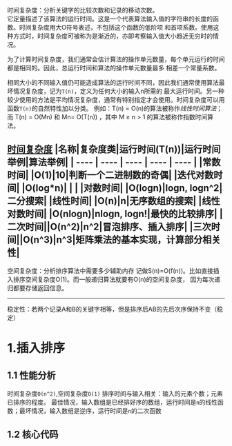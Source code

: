 时间复杂度：分析关键字的比较次数和记录的移动次数。  
它定量描述了该算法的运行时间。这是一个代表算法输入值的字符串的长度的函数。时间复杂度用大O符号表述，不包括这个函数的低阶项
和首项系数。使用这种方式时，时间复杂度可被称为是渐近的，亦即考察输入值大小趋近无穷时的情况。  

为了计算时间复杂度，我们通常会估计算法的操作单元数量，每个单元运行的时间都是相同的。因此，总运行时间和算法的操作单元数量最多
相差一个常量系数。

相同大小的不同输入值仍可能造成算法的运行时间不同，因此我们通常使用算法最坏情况复杂度，记为`T(n)`，定义为任何大小的输入n所需的
最大运行时间。另一种较少使用的方法是平均情况复杂度，通常有特别指定才会使用。时间复杂度可以用函数`T(n)`的自然特性加以分类。
例如：T(n) = O(n)的算法被称作*线性时间算法*；而 T(n) = O(Mn) 和 Mn= O(T(n)) ，其中 M ≥ n > 1 的算法被称作指数时间算法。

[时间复杂度](https://zh.wikipedia.org/wiki/时间复杂度)
|名称|复杂度类|运行时间(T(n))|运行时间举例|算法举例|
| ---- | ---- | ---- | ---- | ---- |
|常数时间|      |O(1)|10|判断一个二进制数的奇偶|
|迭代对数时间|      |O(log*n)|    |      |
|对数时间|      |O(logn)|logn, logn^2|二分搜索|
|线性时间|      |O(n)|n|无序数组的搜索|
|线性对数时间|      |O(nlogn)|nlogn, logn!|最快的比较排序|
|二次时间||O(n^2)|n^2|冒泡排序、插入排序|
|三次时间||O(n^3)|n^3|矩阵乘法的基本实现，计算部分相关性|
-------
空间复杂度：分析排序算法中需要多少辅助内存
记做S(n)=O(f(n))。比如直接插入排序空间复杂度O(1)。而一般递归算法就要有O(n)的空间复杂度，
因为每次递归都要存储返回信息。

-----------
稳定性：若两个记录A和B的关键字相等，但是排序后AB的先后次序保持不变（稳定）

# 1.插入排序
## 1.1 性能分析
时间复杂度`O(n^2)`,空间复杂度`O(1)`
排序时间与输入相关：输入的元素个数；元素已排序的程度。
最佳情况，输入数组是已经排好序的数组，运行时间是`n`的线性函数；最坏情况，输入数组是逆序，运行时间是`n`的二次函数

## 1.2 核心代码